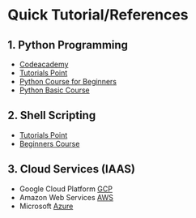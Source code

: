 #  Quick Tutorial/References

## 1. Python Programming
- [Codeacademy](https://www.codecademy.com/learn/learn-python)
- [Tutorials Point](https://www.tutorialspoint.com/python/index.htm)
- [Python Course for Beginners](https://www.edx.org/course/introduction-python-absolute-beginner-microsoft-dev236x-1)
- [Python Basic Course](https://www.edx.org/course/introduction-to-programming-using-python)
## 2. Shell Scripting
- [Tutorials Point](https://www.tutorialspoint.com/unix/index.htm)
- [Beginners Course](https://www.edx.org/course/introduction-linux-linuxfoundationx-lfs101x-1)
 

## 3. Cloud Services (IAAS)
- Google Cloud Platform [GCP](https://cloud.google.com/getting-started/)
- Amazon Web Services [AWS](https://docs.aws.amazon.com/AWSEC2/latest/UserGuide/get-set-up-for-amazon-ec2.html)
- Microsoft [Azure](https://azure.microsoft.com/en-in/get-started/)
